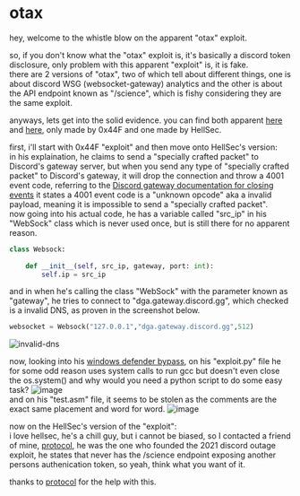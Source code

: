 # otax
hey, welcome to the whistle blow on the apparent "otax" exploit.

so, if you don't know what the "otax" exploit is, it's basically a discord token disclosure, only problem with this apparent "exploit" is, it is fake. <br>
there are 2 versions of "otax", two of which tell about different things, one is about discord WSG (websocket-gateway) analytics and the other is about the API endpoint known as "/science", which is fishy considering they are the same exploit. <br>

anyways, lets get into the solid evidence.
you can find both apparent [here](https://github.com/0x44F/otax) and [here](https://github.com/IRIS-Team/DiscordNoAuth0day), only made by 0x44F and one made by HellSec. <br>

first, i'll start with 0x44F "exploit" and then move onto HellSec's version:<br>
in his explaination, he claims to send a "specially crafted packet" to Discord's gateway server, but when you send any type of "specially crafted packet" to Discord's gateway, it will drop the connection and throw a 4001 event code, referring to the [Discord gateway documentation for closing events](https://discord.com/developers/docs/topics/opcodes-and-status-codes#gateway-close-event-codes) it states a 4001 event code is a "unknown opcode" aka a invalid payload, meaning it is impossible to send a "specially crafted packet". <br>
now going into his actual code, he has a variable called "src_ip" in his "WebSock" class which is never used once, but is still there for no apparent reason.
```python
class Websock:
  
    def __init__(self, src_ip, gateway, port: int):
        self.ip = src_ip
```
and in when he's calling the class "WebSock" with the parameter known as "gateway", he tries to connect to "dga.gateway.discord.gg", which checked is a invalid DNS, as proven in the screenshot below.
```python
websocket = Websock("127.0.0.1","dga.gateway.discord.gg",512)
``` 
![invalid-dns](https://user-images.githubusercontent.com/74681745/132074577-52f89206-2414-43fe-9e55-d5bf08d2ac3a.png) <br>

now, looking into his [windows defender bypass](https://github.com/0x44F/Windows-defender-bypass), on his "exploit.py" file he for some odd reason uses system calls to run gcc but doesn't even close the os.system() and why would you need a python script to do some easy task? 
![image](https://user-images.githubusercontent.com/74681745/132074999-3469724b-5c05-432d-8248-1cd1fbab34e9.png) <br>
and on his "test.asm" file, it seems to be stolen as the comments are the exact same placement and word for word.
![image](https://user-images.githubusercontent.com/74681745/132075141-e54b260a-2280-4a4a-877e-d0f16f9d2263.png) <br>

now on the HellSec's version of the "exploit":<br>
i love hellsec, he's a chill guy, but i cannot be biased, so I contacted a friend of mine, [protocol](https://github.com/unenjoyable/discord-server-outage-exploit), he was the one who founded the 2021 discord outage exploit, he states that never has the /science endpoint exposing another persons authenication token, so yeah, think what you want of it. <br>

thanks to [protocol](https://github.com/unenjoyable/) for the help with this. <br>
